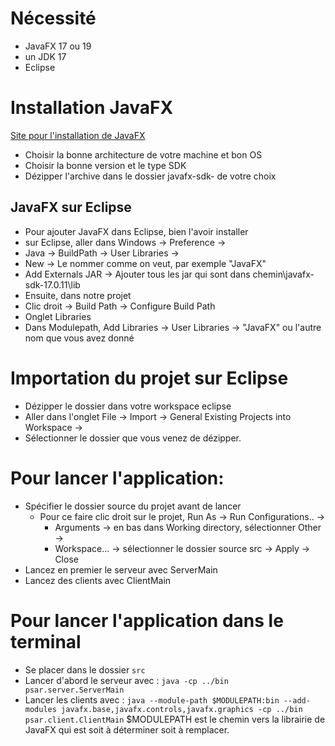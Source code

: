 # Nécessité
- JavaFX 17 ou 19
- un JDK 17
- Eclipse

# Installation JavaFX
[Site pour l'installation de JavaFX](https://gluonhq.com/products/javafx/)
- Choisir la bonne architecture de votre machine et bon OS
- Choisir la bonne version et le type SDK
- Dézipper l'archive dans le dossier javafx-sdk-<version> de votre choix

## JavaFX sur Eclipse
- Pour ajouter JavaFX dans Eclipse, bien  l'avoir installer
- sur Eclipse, aller dans Windows -> Preference -> 
- Java ->  BuildPath -> User Libraries ->
- New -> Le nommer comme on veut, par exemple "JavaFX" 
- Add Externals JAR -> Ajouter tous les jar qui sont dans chemin\javafx-sdk-17.0.11\lib
- Ensuite, dans notre projet
- Clic droit -> Build Path -> Configure Build Path
- Onglet Libraries
- Dans Modulepath, Add Libraries -> User Libraries -> "JavaFX" ou l'autre nom que vous avez donné

# Importation du projet sur Eclipse
- Dézipper le dossier dans votre workspace eclipse
- Aller dans l'onglet File -> Import -> General Existing Projects into Workspace -> 
- Sélectionner le dossier que vous venez de dézipper.

# Pour lancer l'application:
- Spécifier le dossier source du projet avant de lancer
	- Pour ce faire clic droit sur le projet, Run As -> Run Configurations.. ->
		- Arguments -> en bas dans Working directory, sélectionner Other -> 
		- Workspace... -> sélectionner le dossier source src -> Apply -> Close
- Lancez en premier le serveur avec ServerMain
- Lancez des clients avec ClientMain 

# Pour lancer l'application dans le terminal
- Se placer dans le dossier `src`
- Lancer d'abord le serveur avec : `java -cp ../bin psar.server.ServerMain `
- Lancer les clients avec : `java --module-path $MODULEPATH:bin --add-modules javafx.base,javafx.controls,javafx.graphics -cp ../bin psar.client.ClientMain`
$MODULEPATH est le chemin vers la librairie de JavaFX qui est soit à déterminer soit à remplacer.